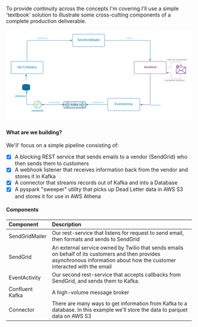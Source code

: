 
To provide continuity across the concepts I'm covering I'll use a simple 'textbook' solution to illustrate some cross-cutting components of a complete production deliverable.

![](../.gitbook/assets/sendgrid-personal-sendgrid-pipeline.png)

#### What are we building?

We'll' focus on a simple pipeline consisting of:
* [x] A blocking REST service that sends emails to a vendor (SendGrid) who then sends them to customers
* [x] A webhook listener that receives information back from the vendor and stores it in Kafka
* [x] A connector that streams records out of Kafka and into a Database
* [x] A pyspark "sweeper" utility that picks up Dead Letter data in AWS S3 and stores it for use in AWS Athena

#### Components

|**Component** | **Description** |  
| :--- | :--- |
| SendGridMailer | Our rest-service that listens for request to send email, then formats and sends to SendGrid |  |  
| SendGrid | An external service owned by Twilio that sends emails on behalf of its customers and then provides asynchronous information about how the customer interacted with the email|  |  
| EventActivity | Our second rest-service that accepts callbacks from SendGrid, and sends them to Kafka.    |  |  
| Confluent Kafka | A high-volume message broker |  |  
| Connector | There are many ways to get information from Kafka to a database.  In this example we'll store the data to parquet data on AWS S3 |  |  


